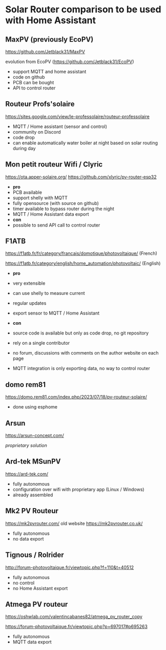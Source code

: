 # Solar Router comparison to be used with Home Assistant

## MaxPV (previously EcoPV)

 <https://github.com/Jetblack31/MaxPV>

 evolution from EcoPV (<https://github.com/Jetblack31/EcoPV>)

* support MQTT and home assistant
* code on github
* PCB can be bought
* API to control router

## Routeur Profs'solaire

<https://sites.google.com/view/le-professolaire/routeur-professolaire>

* MQTT / Home assistant (sensor and control)
* community on Discord
* code drop
* can enable automatically water boiler at night based on solar routing during day

## Mon petit routeur Wifi / Clyric

<https://ota.apper-solaire.org/>
<https://github.com/xlyric/pv-router-esp32>

* **pro**
* PCB available
* support shelly with MQTT
* fully opensource (with source on github)
* timer available to bypass router during the night
* MQTT / Home Assistant data export
* **con**
* possible to send API call to control router

## F1ATB
  
  <https://f1atb.fr/fr/category/francais/domotique/photovoltaique/> (French)

  <https://f1atb.fr/category/english/home_automation/photovoltaic/> (English)

* **pro**
* very extensible
* can use shelly to measure current
* regular updates
* export sensor to MQTT / Home Assistant

* **con**
* source code is available but only as code drop, no git repository
* rely on a single contributor
* no forum, discussions with comments on the author website on each page
* MQTT integration is only exporting data, no way to control router

## domo rem81

<https://domo.rem81.com/index.php/2023/07/18/pv-routeur-solaire/>

  * done using esphome

## Arsun

 <https://arsun-concept.com/>

 *proprietary solution*

## Ard-tek MSunPV

<https://ard-tek.com/>

* fully autonomous
* configuration over wifi with proprietary app (Linux / Windows)
* already assembled

## Mk2 PV Routeur

<https://mk2pvrouter.com/>
old website <https://mk2pvrouter.co.uk/>

* fully autonomous
* no data export

## Tignous / Rolrider

<http://forum-photovoltaique.fr/viewtopic.php?f=110&t=40512>

* fully autonomous
* no control
* no Home Assistant export

## Atmega PV routeur

<https://oshwlab.com/valentincabanes82/atmega_pv_router_copy>

<https://forum-photovoltaique.fr/viewtopic.php?p=697017#p695263>

* fully autonomous
* MQTT data export